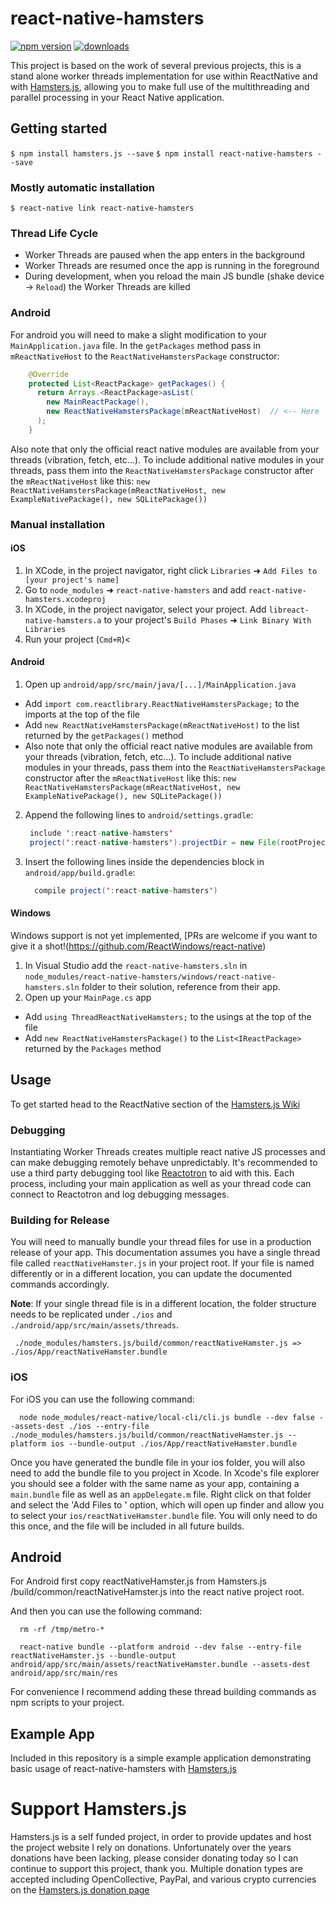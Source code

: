 # react-native-hamsters

[![npm version](https://img.shields.io/npm/v/react-native-hamsters.svg?style=flat-square)](https://www.npmjs.com/package/react-native-hamsters)
[![downloads](https://img.shields.io/npm/dm/react-native-hamsters.svg?style=flat-square)](https://www.npmjs.com/package/react-native-hamsters)

This project is based on the work of several previous projects, this is a stand alone worker threads implementation for use within ReactNative and with [Hamsters.js](https://www.hamsters.io), allowing you to make full use of the multithreading and parallel processing in your React Native application.

## Getting started

`$ npm install hamsters.js --save`
`$ npm install react-native-hamsters --save`

### Mostly automatic installation

`$ react-native link react-native-hamsters`

### Thread Life Cycle

- Worker Threads are paused when the app enters in the background
- Worker Threads are resumed once the app is running in the foreground
- During development, when you reload the main JS bundle (shake device -> `Reload`) the Worker Threads are killed

### Android

For android you will need to make a slight modification to your `MainApplication.java`
file.  In the `getPackages` method pass in `mReactNativeHost` to the `ReactNativeHamstersPackage`
constructor:

```java
    @Override
    protected List<ReactPackage> getPackages() {
      return Arrays.<ReactPackage>asList(
        new MainReactPackage(),
        new ReactNativeHamstersPackage(mReactNativeHost)  // <-- Here
      );
    }
```

Also note that only the official react native modules are available from your
threads (vibration, fetch, etc...). To include additional native modules in your
threads, pass them into the `ReactNativeHamstersPackage` constructor after the `mReactNativeHost`
like this:
`new ReactNativeHamstersPackage(mReactNativeHost, new ExampleNativePackage(), new SQLitePackage())`

### Manual installation


#### iOS

1. In XCode, in the project navigator, right click `Libraries` ➜ `Add Files to [your project's name]`
2. Go to `node_modules` ➜ `react-native-hamsters` and add `react-native-hamsters.xcodeproj`
3. In XCode, in the project navigator, select your project. Add `libreact-native-hamsters.a` to your project's `Build Phases` ➜ `Link Binary With Libraries`
4. Run your project (`Cmd+R`)<

#### Android

1. Open up `android/app/src/main/java/[...]/MainApplication.java`
  - Add `import com.reactlibrary.ReactNativeHamstersPackage;` to the imports at the top of the file
  - Add `new ReactNativeHamstersPackage(mReactNativeHost)` to the list returned by the `getPackages()` method
  - Also note that only the official react native modules are available from your
    threads (vibration, fetch, etc...). To include additional native modules in your
    threads, pass them into the `ReactNativeHamstersPackage` constructor after the `mReactNativeHost`
    like this:
    `new ReactNativeHamstersPackage(mReactNativeHost, new ExampleNativePackage(), new SQLitePackage())`

2. Append the following lines to `android/settings.gradle`:

  	```java
  	 include ':react-native-hamsters'
  	 project(':react-native-hamsters').projectDir = new File(rootProject.projectDir, '../node_modules/react-native-hamsters/android')
  	```
3. Insert the following lines inside the dependencies block in `android/app/build.gradle`:

  	```java
      compile project(':react-native-hamsters')
  	```

#### Windows
Windows support is not yet implemented, [PRs are welcome if you want to give it a shot!(https://github.com/ReactWindows/react-native)

1. In Visual Studio add the `react-native-hamsters.sln` in `node_modules/react-native-hamsters/windows/react-native-hamsters.sln` folder to their solution, reference from their app.
2. Open up your `MainPage.cs` app
  - Add `using ThreadReactNativeHamsters;` to the usings at the top of the file
  - Add `new ReactNativeHamstersPackage()` to the `List<IReactPackage>` returned by the `Packages` method


## Usage

To get started head to the ReactNative section of the [Hamsters.js Wiki](https://www.hamsters.io/wiki/react-native)

### Debugging

Instantiating Worker Threads creates multiple react native JS processes and can make debugging
remotely behave unpredictably. It's recommended to use a third party debugging tool like
[Reactotron](https://github.com/infinitered/reactotron) to aid with this. Each process,
including your main application as well as your thread code can connect to Reactotron
and log debugging messages.

### Building for Release

You will need to manually bundle your thread files for use in a production release
of your app.  This documentation assumes you have a single thread file called
`reactNativeHamster.js` in your project root.  If your file is named differently or in
a different location, you can update the documented commands accordingly.

**Note**: If your single thread file is in a different location, the folder structure needs to 
be replicated under `./ios` and `./android/app/src/main/assets/threads`.

```shell
 ./node_modules/hamsters.js/build/common/reactNativeHamster.js => ./ios/App/reactNativeHamster.bundle
```

### iOS
For iOS you can use the following command:

```shell
  node node_modules/react-native/local-cli/cli.js bundle --dev false --assets-dest ./ios --entry-file ./node_modules/hamsters.js/build/common/reactNativeHamster.js --platform ios --bundle-output ./ios/App/reactNativeHamster.bundle
```

Once you have generated the bundle file in your ios folder, you will also need to add
the bundle file to you project in Xcode. In Xcode's file explorer you should see
a folder with the same name as your app, containing a `main.bundle` file as well
as an `appDelegate.m` file. Right click on that folder and select the 'Add Files to <Your App Name>'
option, which will open up finder and allow you to select your `ios/reactNativeHamster.bundle`
file. You will only need to do this once, and the file will be included in all future
builds.


## Android

For Android first copy reactNativeHamster.js from Hamsters.js /build/common/reactNativeHamster.js into the react native project root.

And then you can use the following command:

```shell
  rm -rf /tmp/metro-*
```


```shell
  react-native bundle --platform android --dev false --entry-file reactNativeHamster.js --bundle-output android/app/src/main/assets/reactNativeHamster.bundle --assets-dest android/app/src/main/res
```

For convenience I recommend adding these thread building commands as npm scripts
to your project.

## Example App

Included in this repository is a simple example application demonstrating basic
usage of react-native-hamsters with [Hamsters.js](https://www.hamsters.io)

# Support Hamsters.js

Hamsters.js is a self funded project, in order to provide updates and host the project website I rely on donations. Unfortunately over the years donations have been lacking, please consider donating today so I can continue to support this project, thank you. Multiple donation types are accepted including OpenCollective, PayPal, and various crypto currencies on the [Hamsters.js donation page](https://www.hamsters.io/donate)